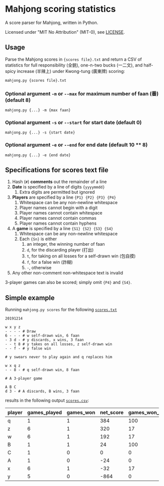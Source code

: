 # Mahjong scoring statistics

A score parser for Mahjong, written in Python.

Licensed under "MIT No Attribution" (MIT-0), see [LICENSE](LICENSE).

## Usage

Parse the Mahjong scores in `{scores file}.txt` and return a CSV of statistics
for full responsibility (全銃), one-n-two bucks (一二文), and half-spicy
increase (半辣上) under Kwong-tung (廣東牌) scoring:

    mahjong.py {scores file}.txt

### Optional argument `-m` or `--max` for maximum number of faan (番) (default 8)

    mahjong.py {...} -m {max faan}

### Optional argument `-s` or `--start` for start date (default 0)

    mahjong.py {...} -s {start date}

### Optional argument `-e` or `--end` for end date (default 10 ** 8)

    mahjong.py {...} -e {end date}

## Specifications for scores text file

1. Hash (`#`) **comments** out the remainder of a line
2. **Date** is specified by a line of digits `{yyyymmdd}`
   1. Extra digits are permitted but ignored
3. **Players** are specified by a line `{P1} {P2} {P3} {P4}`
   1. Whitespace can be any non-newline whitespace
   2. Player names cannot begin with a digit
   3. Player names cannot contain whitespace
   4. Player names cannot contain commas
   5. Player names cannot contain hyphens
4. A **game** is specified by a line `{S1} {S2} {S3} {S4}`
   1. Whitespace can be any non-newline whitespace
   2. Each `{Sn}` is either
      1. an integer, the winning number of faan
      2. `d`, for the discarding player (打出)
      3. `t`, for taking on all losses for a self-drawn win (包自摸)
      4. `f`, for a false win (詐糊)
      5. `-`, otherwise
5. Any other non-comment non-whitespace text is invalid

3-player games can also be scored; simply omit `{P4}` and `{S4}`.

## Simple example

Running `mahjong.py scores` for the following [`scores.txt`](scores.txt)

    20191214
    
    w x y z
    - - - - # Draw
    6 - - - # w self-drawn win, 6 faan
    - 3 d - # y discards, x wins, 3 faan
    - - t 8 # y takes on all losses, z self-drawn win
    - - f - # y false win
    
    # y swears never to play again and q replaces him
    
    w x q z
    - - 8 - # q self-drawn win, 8 faan
    
    # A 3-player game
    
    A B C
    d 3 - # A discards, B wins, 3 faan

results in the following output [`scores.csv`](scores.csv):

| player | games_played | games_won | net_score | games_won_pc | net_score_avg |
| --- | --- | --- | --- | --- | --- |
| q | 1 | 1 | 384 | 100 | 384.0 |
| z | 6 | 1 | 320 | 17 | 53.3 |
| w | 6 | 1 | 192 | 17 | 32.0 |
| B | 1 | 1 | 24 | 100 | 24.0 |
| C | 1 | 0 | 0 | 0 | 0.0 |
| A | 1 | 0 | -24 | 0 | -24.0 |
| x | 6 | 1 | -32 | 17 | -5.3 |
| y | 5 | 0 | -864 | 0 | -172.8 |
